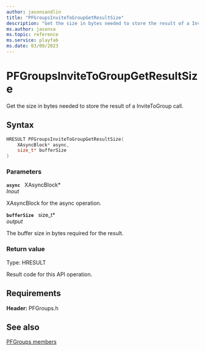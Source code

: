 ```yaml
---
author: jasonsandlin
title: "PFGroupsInviteToGroupGetResultSize"
description: "Get the size in bytes needed to store the result of a InviteToGroup call."
ms.author: jasonsa
ms.topic: reference
ms.service: playfab
ms.date: 03/09/2023
---
```


# PFGroupsInviteToGroupGetResultSize  

Get the size in bytes needed to store the result of a InviteToGroup call.  

## Syntax  
  
```cpp
HRESULT PFGroupsInviteToGroupGetResultSize(  
    XAsyncBlock* async,  
    size_t* bufferSize  
)  
```  
  
### Parameters  
  
**`async`** &nbsp; XAsyncBlock*  
*_Inout_*  
  
XAsyncBlock for the async operation.  
  
**`bufferSize`** &nbsp; size_t*  
*output*  
  
The buffer size in bytes required for the result.  
  
  
### Return value
Type: HRESULT
  
Result code for this API operation.
  
  
## Requirements  
  
**Header:** PFGroups.h
  
## See also  
[PFGroups members](../pfgroups_members.md)  

  
  
